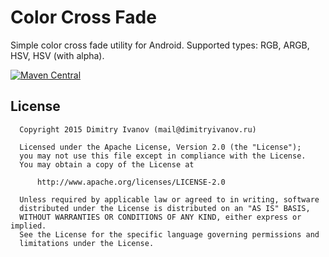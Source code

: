 # Color Cross Fade

Simple color cross fade utility for Android. Supported types: RGB, ARGB, HSV, HSV (with alpha).


[![Maven Central](https://img.shields.io/maven-central/v/ru.noties/ccf.svg)](http://search.maven.org/#search|ga|1|g%3A%22ru.noties%22%20AND%20a%3A%22ccf%22)

## License

```
  Copyright 2015 Dimitry Ivanov (mail@dimitryivanov.ru)

  Licensed under the Apache License, Version 2.0 (the "License");
  you may not use this file except in compliance with the License.
  You may obtain a copy of the License at

      http://www.apache.org/licenses/LICENSE-2.0

  Unless required by applicable law or agreed to in writing, software
  distributed under the License is distributed on an "AS IS" BASIS,
  WITHOUT WARRANTIES OR CONDITIONS OF ANY KIND, either express or implied.
  See the License for the specific language governing permissions and
  limitations under the License.
```

